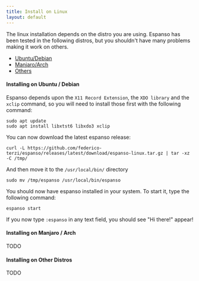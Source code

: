 ```yaml
---
title: Install on Linux
layout: default
---
```

The linux installation depends on the distro you are using. 
Espanso has been tested in the following distros, but you shouldn't 
have many problems making it work on others.

* [Ubuntu/Debian](#installing-on-ubuntu--debian)
* [Manjaro/Arch](#installing-on-manjaro--arch)
* [Others](#installing-on-other-distros)

#### Installing on Ubuntu / Debian

Espanso depends upon the `X11 Record Extension`, the `XDO library` and the `xclip` command, 
so you will need to install those first with the following command:

```
sudo apt update
sudo apt install libxtst6 libxdo3 xclip
```

You can now download the latest espanso release:
```
curl -L https://github.com/federico-terzi/espanso/releases/latest/download/espanso-linux.tar.gz | tar -xz -C /tmp/
```

And then move it to the `/usr/local/bin/` directory

```
sudo mv /tmp/espanso /usr/local/bin/espanso
```

You should now have espanso installed in your system. To start it, type the following command:

```
espanso start
```

If you now type `:espanso` in any text field, you should see "Hi there!" appear! 

#### Installing on Manjaro / Arch

TODO

#### Installing on Other Distros

TODO